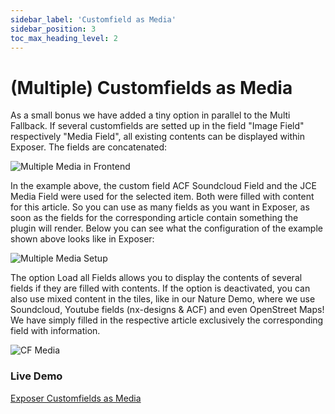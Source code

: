 ```yaml
---
sidebar_label: 'Customfield as Media'
sidebar_position: 3
toc_max_heading_level: 2
---
```



# (Multiple) Customfields as Media
As a small bonus we have added a tiny option in parallel to the Multi Fallback. If several customfields are setted up in the
field "Image Field" respectively "Media Field", all existing contents can be displayed within Exposer. The fields are
concatenated:

<img src="/img/exposer/exposer-multi-field-media-frontend.jpg" alt="Multiple Media in Frontend" className="bordered" />

In the example above, the custom field ACF Soundcloud Field and the JCE Media Field were used for the selected item.
Both were filled with content for this article.
So you can use as many fields as you want in Exposer, as soon as the fields for the corresponding article contain
something the plugin will render. Below you can see what the configuration of the example shown above looks like in
Exposer:

<img src="/img/exposer/exposer-main-media-config-multi.png" alt="Multiple Media Setup" className="bordered" />

The option Load all Fields allows you to display the contents of several fields if they are filled with contents. If the
option is deactivated, you can also use mixed content in the tiles, like in our Nature Demo, where we use Soundcloud,
Youtube fields (nx-designs & ACF) and even OpenStreet Maps! We have simply filled in the respective article exclusively
the corresponding field with information.

<img src="/img/exposer/exposer_cf_2.jpg" alt="CF Media" className="bordered" />

### Live Demo
[Exposer Customfields as Media](https://nx-designs.ch/showcase/exposer#nx-extension-139)

